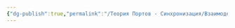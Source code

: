 ```yaml
---
{"dg-publish":true,"permalink":"/Теория Портов - Синхронизация/Взаимодействие/Сексология, Фрейд (WIP)/"}
---
```


